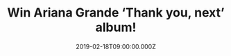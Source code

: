 ---
campaign-uuid: "c-d99e8948-1a68-459f-8a20-dca876166c69"
type: "Competition"
category: "Music"
date: "2019-02-18T09:00:00.000Z"
end-date: "2019-03-18T23:59:00.000Z"
disable-form: false
is_promoted: false
has_entry_page: true
title: "Win Ariana Grande ‘Thank you, next’ album!"
competition-description: "<p>It’s finally here, she has made chart history with her\
  \ brand new album and we have a copy to give away to one of our lucky members: Ariana\
  \ Grande brand new album ‘Thank you, next’. 59 million streams across its 12 tracks\
  \ and is now the third most streamed album in its first week of release!</p>\r\n\
  <p>Want to have the album of the first female artist in history to hold both the\
  \ Number One album and top two singles in the UK? Click below for a chance to win!</p>"
hero-header: "Win Ariana Grande ‘Thank you, next’ album!"
terms-confirmation: "N/A"
banner-img: "https://assets.expresslyapp.com/asset-6845f73d-11fb-43c2-8df8-289e27f4e6ca.jpg"
logo-left-href: "http://club.expressly.io"
logo-left-image: "https://assets.expresslyapp.com/asset-bf61fbf2-c9e5-4ad6-9a2e-7285fd584778.jpg"
logo-left-title: "Expressly Club"
bg-image-hero: "https://assets.expresslyapp.com/asset-e8bf86b8-1904-443c-81e4-9a52ef8cc2ec.jpg"
bg-image-first: "https://assets.expresslyapp.com/asset-c4f99859-6f7d-408e-845f-cdabccea2128.jpg"
section1-content: "<p>Here she comes with her most innovative album yet! Ariana Grande\
  \ is the first female artist in history to hold both the Number One album and top\
  \ two singles in the UK, ‘Break Up With Your Girlfriend I’m Bored’ #1 and ‘7 Rings’\
  \ #2! She’s also the first female artist to replace herself at Number One!</p>\r\
  \n<p>Needy, Make Up, Fake Smile… are some of her brand new tunes you could enjoy\
  \ in her amazing number one album everybody’s talking about! If you want to get\
  \ stuck into Ariana’s hits, enter the form below for a chance to win!</p>"
entry-title: "Win Ariana Grande ‘Thank you, next’ album!"
entry-content: "Enter the draw to win Ariana Grande ‘Thank you, next’ album by completing\
  \ the form below before 23:59 on 18th March 2019."
has-winner: false
prize-description: "Ariana Grande ‘Thank you, next’ album."
special-conditions: "Multiple entries are allowed up to one every day.\r\nThis competition\
  \ is also available on: https://aaa.nme.com/competitions/\r\nariana-grande-thank-you-next-album"
country-restrictions:
- "GB"
---